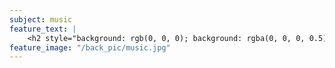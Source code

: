 ```yaml
---
subject: music
feature_text: |
    <h2 style="background: rgb(0, 0, 0); background: rgba(0, 0, 0, 0.5); color: #f1f1f1; padding: 10px;">MUSIC</h2>
feature_image: "/back_pic/music.jpg"
---
```

